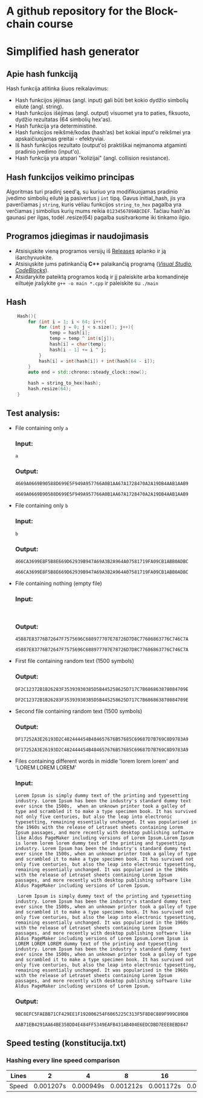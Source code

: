 # A github repository for the Block-chain course

# Simplified hash generator

## Apie hash funkciją
Hash funkcija atitinka šiuos reikalavimus:

* Hash funkcijos įėjimas (angl. input) gali būti bet kokio dydžio simbolių eilutė (angl. string).
* Hash funkcijos išėjimas (angl. output) visuomet yra to paties, fiksuoto, dydžio rezultatas (64 simbolių hex'as).
* Hash funkcija yra deterministinė.
* Hash funkcijos reikšmė/kodas (hash‘as) bet kokiai input'o reikšmei yra apskaičiuojamas greitai - efektyviai.
* Iš hash funkcijos rezultato (output'o) praktiškai neįmanoma atgaminti pradinio įvedimo (input'o).
* Hash funkcija yra atspari "kolizijai" (angl. collision resistance).

## Hash funkcijos veikimo principas
Algoritmas turi pradinį seed'ą, su kuriuo yra modifikuojamas pradinio įvedimo simbolių eilutė ją pasivertus į `int` tipą. Gavus initial_hash, jis yra paverčiamas į `string`, kuris vėliau funkcijos `string_to_hex` pagalba yra verčiamas į simbolius kurių mums reikia `0123456789ABCDEF`. Tačiau hash'as gaunasi per ilgas, todėl .resize(64) pagalba susitvarkome iki tinkamo ilgio.

## Programos įdiegimas ir naudojimasis 
* Atsisiųskite vieną programos versijų iš [Releases](https://github.com/LCious/hash-generator/releases) aplanko ir ją išarchyvuokite.
* Atsisiųskite jums patinkančią __C++__ palaikančią programą (_[Visual Studio](https://visualstudio.microsoft.com/downloads/), [CodeBlocks](https://www.codeblocks.org/downloads/)_).
* Atsidarykite pateiktą programos kodą ir jį paleiskite arba komandinėje eiltuėje įrašykite `g++ -o main *.cpp` ir paleiskite su `./main`

## Hash
```c++
	Hash(){
		for (int i = 1; i < 64; i++){
			for (int j = 0; j < s.size(); j++){
				temp = hash[i];
				temp = temp ^ int(s[j]);
				hash[i] = char(temp);
				hash[i - 1] += i ^ j;
			}
			hash[i] = int(hash[i]) + int(hash[64 - i]);
		}
		auto end = std::chrono::steady_clock::now();

		hash = string_to_hex(hash);
		hash.resize(64);
	}
```

## Test analysis:

- File containing only `a`

    ### Input:
    
    ```console
  a
    ```
    
    ### Output:
    
    ```console
    4669A0669B90588D699E5F949A957766A0B1AA67A1728470A2A19DB4AAB1AAB9
    
    4669A0669B90588D699E5F949A957766A0B1AA67A1728470A2A19DB4AAB1AAB9
    ```
   
- File containing only `b`

    ### Input:
    
    ```console
  b
    ```
    
    ### Output:
    
    ```console
    466CA3699E8F5B8E669D62939B947A69A3B2A964A07581719FA09CB1ABB0ADBC
    
    466CA3699E8F5B8E669D62939B947A69A3B2A964A07581719FA09CB1ABB0ADBC
    ```
 - File containing nothing (empty file)

    ### Input:
    
    ```console
  
    ```
    
    ### Output:
    
    ```console
    45887E83776B72647F7575696C688977707E78726D7D8C77686863776C746C7A
    
    45887E83776B72647F7575696C688977707E78726D7D8C77686863776C746C7A
    ```
  - First file containing random text (1500 symbols)
    
    ### Output:
    
    ```console
    DF2C12372B1B26283F35393930385D5B445258625D717C7B686863878084709E
    
    DF2C12372B1B26283F35393930385D5B445258625D717C7B686863878084709E
    ```
  - Second file containing random text (1500 symbols)
    
    ### Output:
    
    ```console
    DF17252A3E26193D2C482444454B484657676B57685C69687D7B769C8D9783A9
    
    DF17252A3E26193D2C482444454B484657676B57685C69687D7B769C8D9783A9
    ```
  - Files containing different words in middle 'lorem lorem lorem' and 'LOREM LOREM LOREM'
    
    ### Input:
    ```console
    Lorem Ipsum is simply dummy text of the printing and typesetting industry. Lorem Ipsum has been the industry's standard dummy text ever since the 1500s,  when an unknown printer took a galley of type and scrambled it to make a type specimen book. It has survived not only five centuries, but also the leap into electronic typesetting, remaining essentially unchanged. It was popularised in the 1960s with the release of Letraset sheets containing Lorem Ipsum passages, and more recently with desktop publishing software like Aldus PageMaker including versions of Lorem Ipsum.Lorem Ipsum is lorem lorem lorem dummy text of the printing and typesetting industry. Lorem Ipsum has been the industry's standard dummy text ever since the 1500s, when an unknown printer took a galley of type and scrambled it to make a type specimen book. It has survived not only five centuries, but also the leap into electronic typesetting, remaining essentially unchanged. It was popularised in the 1960s with the release of Letraset sheets containing Lorem Ipsum passages, and more recently with desktop publishing software like Aldus PageMaker including versions of Lorem Ipsum.
    ```
    ```console
     Lorem Ipsum is simply dummy text of the printing and typesetting industry. Lorem Ipsum has been the industry's standard dummy text ever since the 1500s, when an unknown printer took a galley of type and scrambled it to make a type specimen book. It has survived not only five centuries, but also the leap into electronic typesetting, remaining essentially unchanged. It was popularised in the 1960s with the release of Letraset sheets containing Lorem Ipsum passages, and more recently with desktop publishing software like Aldus PageMaker including versions of Lorem Ipsum.Lorem Ipsum is LOREM LOREM LOREM dummy text of the printing and typesetting industry. Lorem Ipsum has been the industry's standard dummy text ever since the 1500s, when an unknown printer took a galley of type and scrambled it to make a type specimen book. It has survived not only five centuries, but also the leap into electronic typesetting, remaining essentially unchanged. It was popularised in the 1960s with the release of Letraset sheets containing Lorem Ipsum passages, and more recently with desktop publishing software like Aldus PageMaker including versions of Lorem Ipsum.
    ```
    ### Output:
    ```console
    9BC8EFC5FAEBB71CF429EE1F192006254F6065225C313F5F8D8C889F999C89D8
    
    AAB71EB4291AA64BE358DD4E484FF5349EAFB431AB404E6EDCDBD7EEE8EBD847
    ```  
## Speed testing (konstitucija.txt) 
### Hashing every line speed comparison
   
Lines      |   2     |  4      |  8      |  16       |  32       |  64       |  128      |  256      |  512      |  789      |
-----------|---------|---------|---------|-----------|-----------|-----------|-----------|-----------|-----------|-----------|
Speed      | 0.001207s |0.000949s| 0.001212s |0.001172s  | 0.001155s   | 0.001334s  | 0.001677s |  0.001963s| 0.002472s | 0.004377s |
